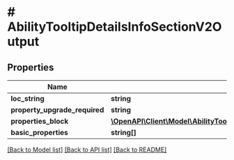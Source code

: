 # # AbilityTooltipDetailsInfoSectionV2Output

## Properties

Name | Type | Description | Notes
------------ | ------------- | ------------- | -------------
**loc_string** | **string** |  | [optional]
**property_upgrade_required** | **string** |  | [optional]
**properties_block** | [**\OpenAPI\Client\Model\AbilityTooltipDetailsInfoSectionPropertyBlockV2[]**](AbilityTooltipDetailsInfoSectionPropertyBlockV2.md) |  | [optional]
**basic_properties** | **string[]** |  | [optional]

[[Back to Model list]](../../README.md#models) [[Back to API list]](../../README.md#endpoints) [[Back to README]](../../README.md)
